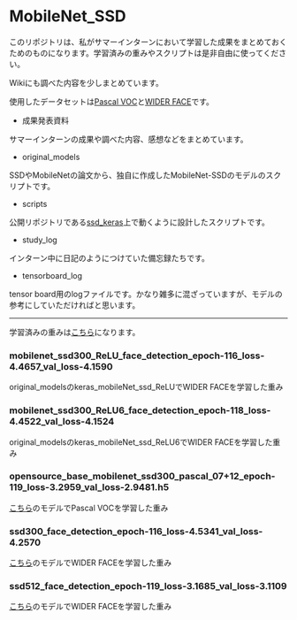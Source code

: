 # MobileNet_SSD

このリポジトリは、私がサマーインターンにおいて学習した成果をまとめておくためのものになります。学習済みの重みやスクリプトは是非自由に使ってください。

Wikiにも調べた内容を少しまとめています。

使用したデータセットは[Pascal VOC](http://host.robots.ox.ac.uk/pascal/VOC/)と[WIDER FACE](http://mmlab.ie.cuhk.edu.hk/projects/WIDERFace/)です。

- 成果発表資料
  
サマーインターンの成果や調べた内容、感想などをまとめています。

- original_models

SSDやMobileNetの論文から、独自に作成したMobileNet-SSDのモデルのスクリプトです。

- scripts

公開リポジトリである[ssd_keras](https://github.com/pierluigiferrari/ssd_keras)上で動くように設計したスクリプトです。

- study_log

インターン中に日記のようにつけていた備忘録たちです。

- tensorboard_log

tensor board用のlogファイルです。かなり雑多に混ざっていますが、モデルの参考にしていただければと思います。

---

学習済みの重みは[こちら](https://drive.google.com/drive/folders/1IhSM9zV4o1wLTOg0GMe_Dmf2U9iTmpf_?usp=sharing)になります。

### mobilenet_ssd300_ReLU_face_detection_epoch-116_loss-4.4657_val_loss-4.1590

original_modelsのkeras_mobileNet_ssd_ReLUでWIDER FACEを学習した重み

### mobilenet_ssd300_ReLU6_face_detection_epoch-118_loss-4.4522_val_loss-4.1524

original_modelsのkeras_mobileNet_ssd_ReLU6でWIDER FACEを学習した重み

### opensource_base_mobilenet_ssd300_pascal_07+12_epoch-119_loss-3.2959_val_loss-2.9481.h5

[こちら](https://github.com/tanakataiki/ssd_kerasV2/blob/master/model/ssd300MobileNet.py)のモデルでPascal VOCを学習した重み

### ssd300_face_detection_epoch-116_loss-4.5341_val_loss-4.2570

[こちら](https://github.com/pierluigiferrari/ssd_keras/blob/master/models/keras_ssd300.py)のモデルでWIDER FACEを学習した重み

### ssd512_face_detection_epoch-119_loss-3.1685_val_loss-3.1109

[こちら](https://github.com/pierluigiferrari/ssd_keras/blob/master/models/keras_ssd512.py)のモデルでWIDER FACEを学習した重み
